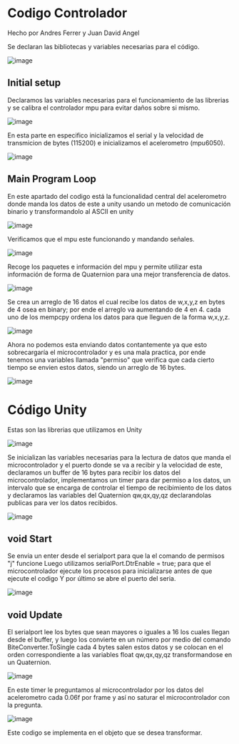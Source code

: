 # Codigo Controlador

Hecho por Andres Ferrer y Juan David Angel

Se declaran las bibliotecas y variables necesarias para el código.


![image](https://user-images.githubusercontent.com/71991263/197092736-65428f58-2f3a-4b32-bcb5-bc02d5b90f22.png)



## Initial setup

Declaramos las variables necesarias para el funcionamiento de las librerias y se calibra el controlador mpu para evitar daños sobre si mismo.

![image](https://user-images.githubusercontent.com/71991263/197093560-76c84493-8eb7-46e8-ba59-a26b340fb051.png)

En esta parte en especifico inicializamos el serial y la velocidad de transmicion de bytes (115200) e inicializamos el acelerometro (mpu6050).

![image](https://user-images.githubusercontent.com/71991263/197093990-166229b0-f28a-4496-ae48-7385505b15d8.png)



## Main Program Loop

En este apartado del codigo está la funcionalidad central del acelerometro donde manda los datos de este a unity usando un metodo de comunicación binario y transformandolo al ASCII en unity

![image](https://user-images.githubusercontent.com/71991263/197095790-8049cff3-5088-4dda-a7f9-2ff24ebb8d8e.png)

Verificamos que el mpu este funcionando y mandando señales.

![image](https://user-images.githubusercontent.com/71991263/197095716-9a69e05b-ecc5-4a9a-bf1e-13dd38a6d955.png)

Recoge los paquetes e información del mpu y permite utilizar esta información de forma de Quaternion para una mejor transferencia de datos.

![image](https://user-images.githubusercontent.com/71991263/197096536-f8a7b9f5-8586-4b50-aa80-cba1707d7013.png)

Se crea un arreglo de 16 datos el cual recibe los datos de w,x,y,z en bytes de 4 osea en binary; por ende el arreglo va aumentando de 4 en 4.
cada uno de los mempcpy ordena los datos para que lleguen de la forma w,x,y,z.

![image](https://user-images.githubusercontent.com/71991263/197097104-4dd6a2db-156b-40c8-9277-9932465c2a01.png)

Ahora no podemos esta enviando datos contantemente ya que esto sobrecargaría el microcontrolador y es una mala practica, por ende tenemos una variables llamada "permiso" que verifica que cada cierto tiempo se envien estos datos, siendo un arreglo de 16 bytes.

![image](https://user-images.githubusercontent.com/71991263/197097690-3b5b64f7-e8b1-41c5-b918-feef0f9101e5.png)


# Código Unity

Estas son las librerias que utilizamos en Unity

![image](https://user-images.githubusercontent.com/71991263/197098026-f3614904-55a9-4e3c-a093-524dc2a702bd.png)

Se inicializan las variables necesarias para la lectura de datos que manda el microcontrolador y el puerto donde se va a recibir y la velocidad de este, 
declaramos un buffer de 16 bytes para recibir los datos del microcontrolador, implementamos un timer para dar permiso a los datos, un intervalo que se encarga de controlar el tiempo de recibimiento de los datos y declaramos las variables del Quaternion qw,qx,qy,qz declarandolas publicas para ver los datos recibidos. 

![image](https://user-images.githubusercontent.com/71991263/197098739-1ba5db87-415a-47a1-afd2-2216514349a2.png)

## void Start

Se envia un enter desde el serialport para que la el comando de permisos "j" funcione
Luego utilizamos serialPort.DtrEnable = true; para que el microcontrolador ejecute los procesos para inicializarse antes de que ejecute el codigo
Y por último se abre el puerto del seria.

![image](https://user-images.githubusercontent.com/71991263/197099367-810a7f2c-a958-4e58-8aba-5face65faa03.png)

## void Update

El serialport lee los bytes que sean mayores o iguales a 16 los cuales llegan desde el buffer, y luego los convierte en un número por medio del comando BiteConverter.ToSingle cada 4 bytes salen estos datos y se colocan en el orden correspondiente a las variables float qw,qx,qy,qz transformandose en un Quaternion.


![image](https://user-images.githubusercontent.com/71991263/197100382-17bdd017-b8b2-4e07-8e22-ac8c3527df94.png)

En este timer le preguntamos al microcontrolador por los datos del acelerometro cada 0.06f por frame y así no saturar el microcontrolador con la pregunta.

![image](https://user-images.githubusercontent.com/71991263/197100803-782f93ed-9f86-4b7e-942e-55163ff03767.png)

Este codigo se implementa en el objeto que se desea transformar.




